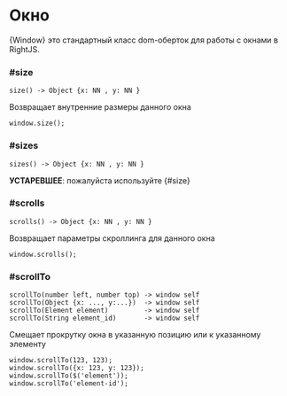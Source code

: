 # Окно

{Window} это стандартный класс dom-оберток для работы с окнами в RightJS.


### #size

    size() -> Object {x: NN , y: NN }

Возвращает внутренние размеры данного окна

    window.size();

### #sizes

    sizes() -> Object {x: NN , y: NN }

__УСТАРЕВШЕЕ__: пожалуйста используйте {#size}


### #scrolls

    scrolls() -> Object {x: NN , y: NN }

Возвращает параметры скроллинга для данного окна

    window.scrolls();


### #scrollTo

    scrollTo(number left, number top) -> window self
    scrollTo(Object {x: ..., y:...})  -> window self
    scrollTo(Element element)         -> window self
    scrollTo(String element_id)       -> window self

Смещает прокрутку окна в указанную позицию или к указанному элементу

    window.scrollTo(123, 123);
    window.scrollTo({x: 123, y: 123});
    window.scrollTo($('element'));
    window.scrollTo('element-id');


